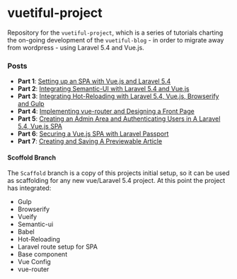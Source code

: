 # vuetiful-project

Repository for the `vuetiful-project`, which is a series of tutorials charting the on-going development of the `vuetiful-blog` - in order to migrate away from wordpress - using Laravel 5.4 and Vue.js.

### Posts

- **Part 1**: [Setting up an SPA with Vue.js and Laravel 5.4](https://vuetiful.wordpress.com/2017/02/14/setting-up-an-spa-with-vuejs-and-laravel-5-4/)
- **Part 2**: [Integrating Semantic-UI with Laravel 5.4 and Vue.js](https://vuetiful.wordpress.com/2017/02/17/vuetiful-project-part-2-integrating-semantic-ui-with-laravel-5-4-and-vue-js/)
- **Part 3**: [Integrating Hot-Reloading with Laravel 5.4, Vue.js, Browserify and Gulp](https://vuetiful.wordpress.com/2017/02/24/vuetiful-project-part-3-integrating-hot-reloading-with-laravel-5-4-vue-js-and-browserify/)
- **Part 4**: [Implementing vue-router and Designing a Front Page](https://vuetiful.wordpress.com/2017/02/26/vuetiful-project-part-4-implementing-vue-router/)
- **Part 5**: [Creating an Admin Area and Authenticating Users in A Laravel 5.4, Vue.js SPA](https://vuetiful.wordpress.com/2017/03/24/vuetiful-project-part-5-creating-an-admin-area-and-authenticating-users-in-our-laravel-5-4-vue-js-spa/)
- **Part 6**: [Securing a Vue.js SPA with Laravel Passport](https://vuetiful.wordpress.com/2017/03/28/vuetiful-project-part-6-securing-a-vue-js-spa-with-laravel-passport/)
- **Part 7**: [Creating and Saving A Previewable Article](https://vuetiful.wordpress.com/2017/04/06/vuetiful-project-part-7-creating-and-saving-a-previewable-article/)
#### Scoffold Branch

The `Scaffold` branch is a copy of this projects initial setup, so it can be used as scaffolding for any new vue/Laravel 5.4 project. At this point the project has integrated:

- Gulp
- Browserify
- Vueify
- Semantic-ui
- Babel
- Hot-Reloading
- Laravel route setup for SPA
- Base component
- Vue Config
- vue-router

